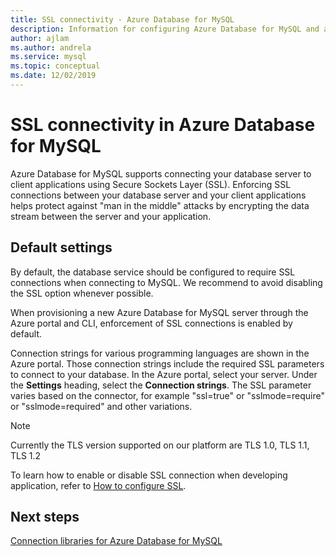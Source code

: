 ```yaml
---
title: SSL connectivity - Azure Database for MySQL
description: Information for configuring Azure Database for MySQL and associated applications to properly use SSL connections
author: ajlam
ms.author: andrela
ms.service: mysql
ms.topic: conceptual
ms.date: 12/02/2019
---
```


# SSL connectivity in Azure Database for MySQL
Azure Database for MySQL supports connecting your database server to client applications using Secure Sockets Layer (SSL). Enforcing SSL connections between your database server and your client applications helps protect against "man in the middle" attacks by encrypting the data stream between the server and your application.

## Default settings
By default, the database service should be configured to require SSL connections when connecting to MySQL.  We recommend to avoid disabling the SSL option whenever possible. 

When provisioning a new Azure Database for MySQL server through the Azure portal and CLI, enforcement of SSL connections is enabled by default. 

Connection strings for various programming languages are shown in the Azure portal. Those connection strings include the required SSL parameters to connect to your database. In the Azure portal, select your server. Under the **Settings** heading, select the **Connection strings**. The SSL parameter varies based on the connector, for example "ssl=true" or "sslmode=require" or "sslmode=required" and other variations.

> [!NOTE]
> Currently the TLS version supported on our platform are TLS 1.0, TLS 1.1, TLS 1.2

To learn how to enable or disable SSL connection when developing application, refer to [How to configure SSL](howto-configure-ssl.md). 

## Next steps
[Connection libraries for Azure Database for MySQL](concepts-connection-libraries.md)
